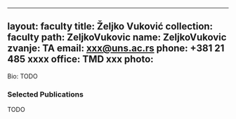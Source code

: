 
---
layout: faculty
title: Željko Vuković
collection: faculty
path: ZeljkoVukovic
name: ZeljkoVukovic
zvanje: TA
email: xxx@uns.ac.rs
phone: +381 21 485 xxxx
office: TMD xxx
photo: 
---

Bio: TODO

### Selected Publications

TODO
